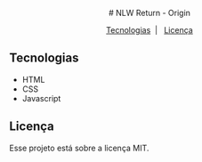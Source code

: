 <p align="center"># NLW Return - Origin</p>
<p align="center">
    <a href="#tecnologias">Tecnologias</a>&nbsp;&nbsp;|&nbsp;&nbsp;
    <a href="#licença">Licença</a>
<p>

## Tecnologias
- HTML
- CSS
- Javascript

## Licença
Esse projeto está sobre a licença MIT.
